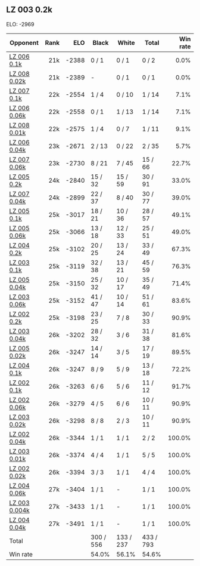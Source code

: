 ## LZ 003 0.2k ##

ELO: -2969

Opponent | Rank | ELO | Black | White | Total | Win rate
---------|-----:|----:|-------|-------|-------|-------:
[LZ 006 0.1k](LZ%20006%200.1k.md) | 21k | -2388 | 0 / 1 | 0 / 1 | 0 / 2 | 0.0%
[LZ 008 0.02k](LZ%20008%200.02k.md) | 21k | -2389 | - | 0 / 1 | 0 / 1 | 0.0%
[LZ 007 0.1k](LZ%20007%200.1k.md) | 22k | -2554 | 1 / 4 | 0 / 10 | 1 / 14 | 7.1%
[LZ 006 0.06k](LZ%20006%200.06k.md) | 22k | -2558 | 0 / 1 | 1 / 13 | 1 / 14 | 7.1%
[LZ 008 0.01k](LZ%20008%200.01k.md) | 22k | -2575 | 1 / 4 | 0 / 7 | 1 / 11 | 9.1%
[LZ 006 0.04k](LZ%20006%200.04k.md) | 23k | -2671 | 2 / 13 | 0 / 22 | 2 / 35 | 5.7%
[LZ 007 0.06k](LZ%20007%200.06k.md) | 23k | -2730 | 8 / 21 | 7 / 45 | 15 / 66 | 22.7%
[LZ 005 0.2k](LZ%20005%200.2k.md) | 24k | -2840 | 15 / 32 | 15 / 59 | 30 / 91 | 33.0%
[LZ 007 0.04k](LZ%20007%200.04k.md) | 24k | -2899 | 22 / 37 | 8 / 40 | 30 / 77 | 39.0%
[LZ 005 0.1k](LZ%20005%200.1k.md) | 25k | -3017 | 18 / 21 | 10 / 36 | 28 / 57 | 49.1%
[LZ 005 0.06k](LZ%20005%200.06k.md) | 25k | -3066 | 13 / 18 | 12 / 33 | 25 / 51 | 49.0%
[LZ 004 0.2k](LZ%20004%200.2k.md) | 25k | -3102 | 20 / 25 | 13 / 24 | 33 / 49 | 67.3%
[LZ 003 0.1k](LZ%20003%200.1k.md) | 25k | -3119 | 32 / 38 | 13 / 21 | 45 / 59 | 76.3%
[LZ 005 0.04k](LZ%20005%200.04k.md) | 25k | -3150 | 25 / 32 | 10 / 17 | 35 / 49 | 71.4%
[LZ 003 0.06k](LZ%20003%200.06k.md) | 25k | -3152 | 41 / 47 | 10 / 14 | 51 / 61 | 83.6%
[LZ 002 0.2k](LZ%20002%200.2k.md) | 25k | -3198 | 23 / 25 | 7 / 8 | 30 / 33 | 90.9%
[LZ 003 0.04k](LZ%20003%200.04k.md) | 26k | -3202 | 28 / 32 | 3 / 6 | 31 / 38 | 81.6%
[LZ 005 0.02k](LZ%20005%200.02k.md) | 26k | -3247 | 14 / 14 | 3 / 5 | 17 / 19 | 89.5%
[LZ 004 0.1k](LZ%20004%200.1k.md) | 26k | -3247 | 8 / 9 | 5 / 9 | 13 / 18 | 72.2%
[LZ 002 0.1k](LZ%20002%200.1k.md) | 26k | -3263 | 6 / 6 | 5 / 6 | 11 / 12 | 91.7%
[LZ 002 0.06k](LZ%20002%200.06k.md) | 26k | -3279 | 4 / 5 | 6 / 6 | 10 / 11 | 90.9%
[LZ 003 0.02k](LZ%20003%200.02k.md) | 26k | -3298 | 8 / 8 | 2 / 3 | 10 / 11 | 90.9%
[LZ 002 0.04k](LZ%20002%200.04k.md) | 26k | -3344 | 1 / 1 | 1 / 1 | 2 / 2 | 100.0%
[LZ 003 0.01k](LZ%20003%200.01k.md) | 26k | -3374 | 4 / 4 | 1 / 1 | 5 / 5 | 100.0%
[LZ 002 0.02k](LZ%20002%200.02k.md) | 26k | -3394 | 3 / 3 | 1 / 1 | 4 / 4 | 100.0%
[LZ 004 0.06k](LZ%20004%200.06k.md) | 27k | -3404 | 1 / 1 | - | 1 / 1 | 100.0%
[LZ 003 0.004k](LZ%20003%200.004k.md) | 27k | -3433 | 1 / 1 | - | 1 / 1 | 100.0%
[LZ 004 0.04k](LZ%20004%200.04k.md) | 27k | -3491 | 1 / 1 | - | 1 / 1 | 100.0%
Total | | | 300 / 556 | 133 / 237 | 433 / 793 | 
Win rate| | | 54.0% | 56.1% | 54.6% | 
